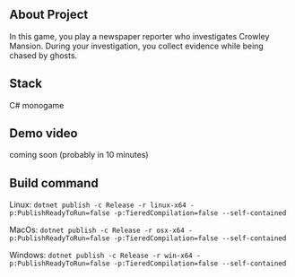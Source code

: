 ## About Project
In this game, you play a newspaper reporter who investigates Crowley Mansion. During your investigation, you collect evidence while being chased by ghosts.

## Stack
C# monogame

## Demo video
coming soon (probably in 10 minutes)

## Build command

Linux:
```dotnet publish -c Release -r linux-x64 -p:PublishReadyToRun=false -p:TieredCompilation=false --self-contained```

MacOs:
```dotnet publish -c Release -r osx-x64 -p:PublishReadyToRun=false -p:TieredCompilation=false --self-contained```

Windows:
```dotnet publish -c Release -r win-x64 -p:PublishReadyToRun=false -p:TieredCompilation=false --self-contained```